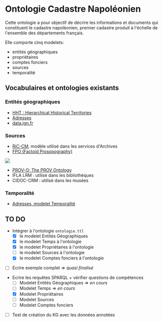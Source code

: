 # Ontologie Cadastre Napoléonien

Cette ontologie a pour objectif de décrire les informations et documents qui constituent le cadastre napoléonien, premier cadastre produit à l'échelle de l'ensemble des départements français.

Elle comporte cinq modelets:
- entités géographiques
- propriétaires
- comptes fonciers
- sources
- temporalité

## Vocabulaires et ontologies existants

### Entités géographiques
* [HHT : Hierarchical Historical Territories](https://www.irit.fr/recherches/MELODI/ontologies/HHT/index-en.html)
* [Adresses](https://github.com/charlybernard/phd-ontologie)
* [data.ign.fr](http://data.ign.fr/data.html)

### Sources
* [RiC-CM](https://www.ica.org/fr/records-in-contexts-modele-conceptuel), modèle utilisé dans les services d'Archives
* [FPO (Factoid Prosopography)](https://www.kcl.ac.uk/factoid-prosopography/fpo-sources)
<img src="https://www.kcl.ac.uk/newimages/ah/factiod/fpo-sources.png"/>

* [PROV-O: The PROV Ontology](https://www.w3.org/TR/prov-o/)
* IFLA LRM : utilisé dans les bibliothèques
* CIDOC-CRM : utilisé dans les musées

### Temporalité
* [Adresses, modelet Temporalité](https://github.com/charlybernard/phd-ontologie)

## TO DO
- Intégrer à l'ontologie ```ontologie.ttl```
    - [X] le modelet Entités Géographiques 
    - [X] le modelet Temps à l'ontologie
    - [X] le modelet Propriétaires à l'ontologie
    - [ ] le modelet Sources à l'ontologie
    - [X] le modelet Comptes fonciers à l'ontologie
- [ ] Ecrire exemple complet => *quasi finalisé*
- Ecrire les requêtes SPARQL + vérifier questions de compétences
    - [ ] Modelet Entités Géographiques => *en cours*
    - [ ] Modelet Temps => *en cours*
    - [X] Modelet Propriétaires
    - [ ] Modelet Sources
    - [ ] Modelet Comptes fonciers
- [ ] Test de création du KG avec les données annotées